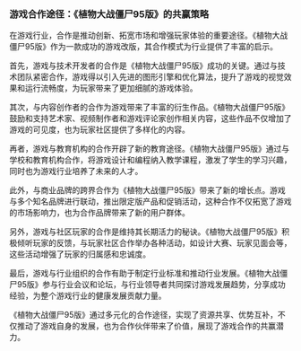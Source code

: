 ### 游戏合作途径：《植物大战僵尸95版》的共赢策略

在游戏行业，合作是推动创新、拓宽市场和增强玩家体验的重要途径。《植物大战僵尸95版》作为一款成功的游戏改版，其合作模式为行业提供了丰富的启示。

首先，游戏与技术开发者的合作是《植物大战僵尸95版》成功的关键。通过与技术团队紧密合作，游戏得以引入先进的图形引擎和优化算法，提升了游戏的视觉效果和运行流畅度，为玩家带来了更加细腻的游戏体验。

其次，与内容创作者的合作为游戏带来了丰富的衍生作品。《植物大战僵尸95版》鼓励和支持艺术家、视频制作者和游戏评论家创作相关内容，这些作品不仅增加了游戏的可见度，也为玩家社区提供了多样化的内容。

再者，游戏与教育机构的合作开辟了新的教育途径。《植物大战僵尸95版》通过与学校和教育机构合作，将游戏设计和编程纳入教学课程，激发了学生的学习兴趣，同时也为游戏行业培养了未来的人才。

此外，与商业品牌的跨界合作为《植物大战僵尸95版》带来了新的增长点。游戏与多个知名品牌进行联动，推出限定版产品和促销活动，这种合作不仅拓宽了游戏的市场影响力，也为合作品牌带来了新的用户群体。

另外，游戏与社区玩家的合作是维持其长期活力的秘诀。《植物大战僵尸95版》积极倾听玩家的反馈，与玩家社区合作举办各种活动，如设计大赛、玩家见面会等，这些活动增强了玩家的归属感和忠诚度。

最后，游戏与行业组织的合作有助于制定行业标准和推动行业发展。《植物大战僵尸95版》参与行业会议和论坛，与行业领导者共同探讨游戏发展趋势，分享成功经验，为整个游戏行业的健康发展贡献力量。

《植物大战僵尸95版》通过多元化的合作途径，实现了资源共享、优势互补，不仅推动了游戏自身的发展，也为合作伙伴带来了价值，展现了游戏合作的共赢潜力。